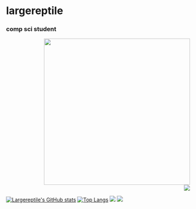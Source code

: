 # largereptile

### comp sci student

<div align="right">
<img height="400" width="400" src="https://avatars.githubusercontent.com/u/22501149?v=4"/>
  <br>
<a href="https://github.com/kittinan/spotify-github-profile"> 
  <img src="https://spotify-github-profile.vercel.app/api/view?uid=8574zcgnmz5jsmfpsk0wzmk53&cover_image=true&theme=novatorem"/>
</a>
 </div>

[![Largereptile's GitHub stats](https://github-readme-stats.vercel.app/api?username=largereptile&theme=synthwave&&show_icons=true)](https://github.com/anuraghazra/github-readme-stats)
[![Top Langs](https://github-readme-stats.vercel.app/api/top-langs/?username=largereptile&?&hide=jupyter%20notebook&theme=synthwave)](https://github.com/anuraghazra/github-readme-stats)
![](https://komarev.com/ghpvc/?username=largereptile&style=flat-square&color=blue)
![](https://hit.yhype.me/github/profile?user_id=22501149)
